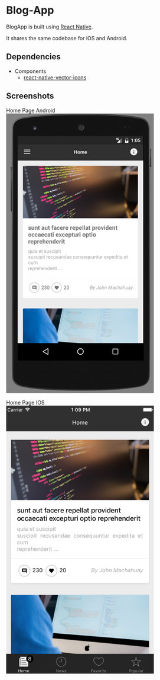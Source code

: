 # Blog-App

BlogApp is built using [React Native](https://facebook.github.io/react-native/).

It shares the same codebase for iOS and Android.

## Dependencies

  - Components
    - [react-native-vector-icons](https://github.com/oblador/react-native-vector-icons)


## Screenshots

  Home Page Android
  <img src="https://github.com/JohnProg/Blog-App/blob/master/screenshots/Screen%20Shot%202017-02-26%20at%201.05.28%20PM.png" width="400">


  Home Page IOS
  <img src="https://github.com/JohnProg/Blog-App/blob/master/screenshots/Screen%20Shot%202017-02-26%20at%201.08.54%20PM.png" width="400">
